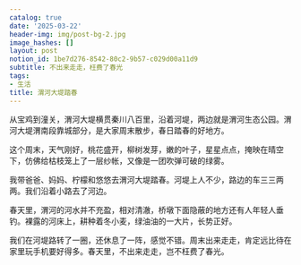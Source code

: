 ```yaml
---
catalog: true
date: '2025-03-22'
header-img: img/post-bg-2.jpg
image_hashes: []
layout: post
notion_id: 1be7d276-8542-80c2-9b57-c029d00a11d9
subtitle: 不出来走走，枉费了春光
tags:
- 生活
title: 渭河大堤踏春
---
```


从宝鸡到潼关，渭河大堤横贯秦川八百里，沿着河堤，两边就是渭河生态公园。渭河大堤渭南段靠城部分，是大家周末散步，春日踏春的好地方。


这个周末，天气刚好，桃花盛开，柳树发芽，嫩的叶子，星星点点，掩映在晴空下，仿佛给枯枝笼上了一层纱帐，又像是一团吹弹可破的绿雾。


我带爸爸、妈妈、柠檬和悠悠去渭河大堤踏春。河堤上人不少，路边的车三三两两。我们沿着小路去了河边。


春天里，渭河的河水并不充盈，相对清澈，桥墩下面隐蔽的地方还有人年轻人垂钓。裸露的河床上，耕种着冬小麦，绿油油的一大片，长势正好。


我们在河堤路转了一圈，还休息了一阵，感觉不错。周末出来走走，肯定远比待在家里玩手机要好得多。春天里，不出来走走，岂不枉费了春光。